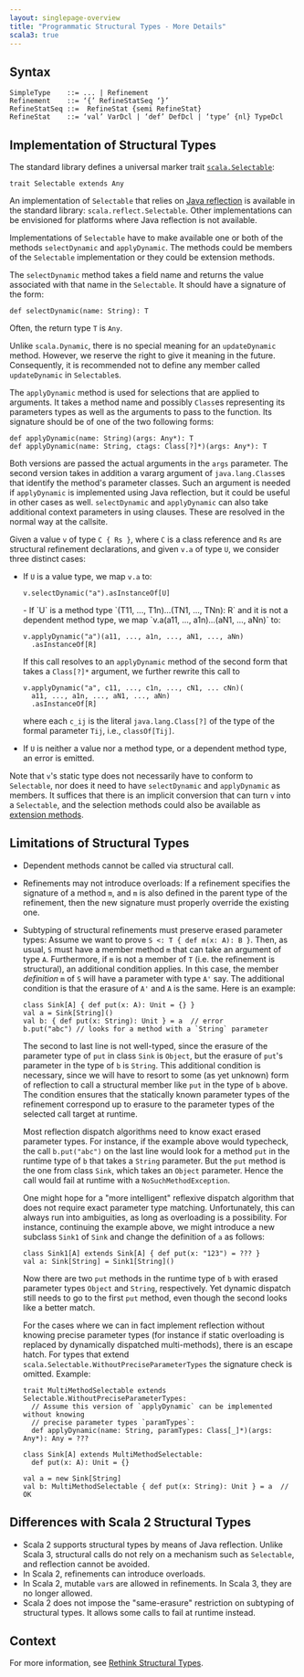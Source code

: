 ```yaml
---
layout: singlepage-overview
title: "Programmatic Structural Types - More Details"
scala3: true
---
```


<!-- THIS FILE HAS BEEN GENERATED BY SCALADOC PREPROCESSOR.
    The whole process of generation the docs can be found under this README: https://github.com/lampepfl/dotty/blob/master/docs/README.md
    The source file can be found here https://github.com/lampepfl/dotty/edit/master/docs/docs/reference/changed-features/structural-types-spec.md
    NOTE THAT ANY CHANGES TO THIS FILE WILL BE OVERRIDEN BY PREPROCESSOR.
-->

## Syntax

```
SimpleType    ::= ... | Refinement
Refinement    ::= ‘{’ RefineStatSeq ‘}’
RefineStatSeq ::=  RefineStat {semi RefineStat}
RefineStat    ::= ‘val’ VarDcl | ‘def’ DefDcl | ‘type’ {nl} TypeDcl
```

## Implementation of Structural Types

The standard library defines a universal marker trait
[`scala.Selectable`](https://github.com/lampepfl/dotty/blob/master/library/src/scala/Selectable.scala):

<div class="snippet" scala-snippet ><div class="buttons"></div><pre><code class="language-scala"><span id="0" class="" >trait Selectable extends Any
</span></code></pre></div>

An implementation of `Selectable` that relies on [Java reflection](https://www.oracle.com/technical-resources/articles/java/javareflection.html) is
available in the standard library: `scala.reflect.Selectable`. Other
implementations can be envisioned for platforms where Java reflection
is not available.

Implementations of `Selectable` have to make available one or both of
the methods `selectDynamic` and `applyDynamic`. The methods could be members of the `Selectable` implementation or they could be extension methods.

The `selectDynamic` method takes a field name and returns the value associated with that name in the `Selectable`.
It should have a signature of the form:

<div class="snippet" scala-snippet ><div class="buttons"></div><pre><code class="language-scala"><span id="0" class="" >def selectDynamic(name: String): T
</span></code></pre></div>

Often, the return type `T` is `Any`.

Unlike `scala.Dynamic`, there is no special meaning for an `updateDynamic` method.
However, we reserve the right to give it meaning in the future.
Consequently, it is recommended not to define any member called `updateDynamic` in `Selectable`s.

The `applyDynamic` method is used for selections that are applied to arguments. It takes a method name and possibly `Class`es representing its parameters types as well as the arguments to pass to the function.
Its signature should be of one of the two following forms:

<div class="snippet" scala-snippet ><div class="buttons"></div><pre><code class="language-scala"><span id="0" class="" >def applyDynamic(name: String)(args: Any*): T
</span><span id="1" class="" >def applyDynamic(name: String, ctags: Class[?]*)(args: Any*): T
</span></code></pre></div>

Both versions are passed the actual arguments in the `args` parameter. The second version takes in addition a vararg argument of `java.lang.Class`es that identify the method's parameter classes. Such an argument is needed
if `applyDynamic` is implemented using Java reflection, but it could be
useful in other cases as well. `selectDynamic` and `applyDynamic` can also take additional context parameters in using clauses. These are resolved in the normal way at the callsite.

Given a value `v` of type `C { Rs }`, where `C` is a class reference
and `Rs` are structural refinement declarations, and given `v.a` of type `U`, we consider three distinct cases:

- If `U` is a value type, we map `v.a` to:

  <div class="snippet" scala-snippet ><div class="buttons"></div><pre><code class="language-scala"><span id="0" class="" >v.selectDynamic(&quot;a&quot;).asInstanceOf[U]
  </span></code></pre></div>- If `U` is a method type `(T11, ..., T1n)...(TN1, ..., TNn): R` and it is not a dependent method type, we map `v.a(a11, ..., a1n)...(aN1, ..., aNn)` to:

  <div class="snippet" scala-snippet ><div class="buttons"></div><pre><code class="language-scala"><span id="0" class="" >v.applyDynamic(&quot;a&quot;)(a11, ..., a1n, ..., aN1, ..., aNn)
  </span><span id="1" class="" >  .asInstanceOf[R]
  </span></code></pre></div>

  If this call resolves to an `applyDynamic` method of the second form that takes a `Class[?]*` argument, we further rewrite this call to

  <div class="snippet" scala-snippet ><div class="buttons"></div><pre><code class="language-scala"><span id="0" class="" >v.applyDynamic(&quot;a&quot;, c11, ..., c1n, ..., cN1, ... cNn)(
  </span><span id="1" class="" >  a11, ..., a1n, ..., aN1, ..., aNn)
  </span><span id="2" class="" >  .asInstanceOf[R]
  </span></code></pre></div>

  where each `c_ij` is the literal `java.lang.Class[?]` of the type of the formal parameter `Tij`, i.e., `classOf[Tij]`.

- If `U` is neither a value nor a method type, or a dependent method
  type, an error is emitted.

Note that `v`'s static type does not necessarily have to conform to `Selectable`, nor does it need to have `selectDynamic` and `applyDynamic` as members. It suffices that there is an implicit
conversion that can turn `v` into a `Selectable`, and the selection methods could also be available as
[extension methods](../contextual/extension-methods.html).

## Limitations of Structural Types

- Dependent methods cannot be called via structural call.

- Refinements may not introduce overloads: If a refinement specifies the signature
  of a method `m`, and `m` is also defined in the parent type of the refinement, then
  the new signature must properly override the existing one.

- Subtyping of structural refinements must preserve erased parameter types: Assume
  we want to prove `S <: T { def m(x: A): B }`. Then, as usual, `S` must have a member method `m` that can take an argument of type `A`. Furthermore, if `m` is not a member of `T` (i.e. the refinement is structural), an additional condition applies. In this case, the member _definition_ `m` of `S` will have a parameter
  with type `A'` say. The additional condition is that the erasure of `A'` and `A` is the same. Here is an example:

  <div class="snippet" scala-snippet ><div class="buttons"></div><pre><code class="language-scala"><span id="0" class="" >class Sink[A] { def put(x: A): Unit = {} }
  </span><span id="1" class="" >val a = Sink[String]()
  </span><span id="2" class="" >val b: { def put(x: String): Unit } = a  // error
  </span><span id="3" class="" >b.put(&quot;abc&quot;) // looks for a method with a `String` parameter
  </span></code></pre></div>

  The second to last line is not well-typed,
  since the erasure of the parameter type of `put` in class `Sink` is `Object`,
  but the erasure of `put`'s parameter in the type of `b` is `String`.
  This additional condition is necessary, since we will have to resort
  to some (as yet unknown) form of reflection to call a structural member
  like `put` in the type of `b` above. The condition ensures that the statically
  known parameter types of the refinement correspond up to erasure to the
  parameter types of the selected call target at runtime.

  Most reflection dispatch algorithms need to know exact erased parameter types. For instance, if the example above would typecheck, the call
  `b.put("abc")` on the last line would look for a method `put` in the runtime type of `b` that takes a `String` parameter. But the `put` method is the one from class `Sink`, which takes an `Object` parameter. Hence the call would fail at runtime with a `NoSuchMethodException`.

  One might hope for a "more intelligent" reflexive dispatch algorithm that does not require exact parameter type matching. Unfortunately, this can always run into ambiguities, as long as overloading is a possibility. For instance, continuing the example above, we might introduce a new subclass `Sink1` of `Sink` and change the definition of `a` as follows:

  <div class="snippet" scala-snippet ><div class="buttons"></div><pre><code class="language-scala"><span id="0" class="" >class Sink1[A] extends Sink[A] { def put(x: &quot;123&quot;) = ??? }
  </span><span id="1" class="" >val a: Sink[String] = Sink1[String]()
  </span></code></pre></div>

  Now there are two `put` methods in the runtime type of `b` with erased parameter
  types `Object` and `String`, respectively. Yet dynamic dispatch still needs to go
  to the first `put` method, even though the second looks like a better match.

  For the cases where we can in fact implement reflection without knowing precise parameter types (for instance if static overloading is replaced by dynamically dispatched multi-methods), there is an escape hatch. For types that extend `scala.Selectable.WithoutPreciseParameterTypes` the signature check is omitted. Example:

  <div class="snippet" scala-snippet ><div class="buttons"></div><pre><code class="language-scala"><span id="0" class="" >trait MultiMethodSelectable extends Selectable.WithoutPreciseParameterTypes:
  </span><span id="1" class="" >  // Assume this version of `applyDynamic` can be implemented without knowing
  </span><span id="2" class="" >  // precise parameter types `paramTypes`:
  </span><span id="3" class="" >  def applyDynamic(name: String, paramTypes: Class[_]*)(args: Any*): Any = ???
  </span><span id="4" class="" >
  </span><span id="5" class="" >class Sink[A] extends MultiMethodSelectable:
  </span><span id="6" class="" >  def put(x: A): Unit = {}
  </span><span id="7" class="" >
  </span><span id="8" class="" >val a = new Sink[String]
  </span><span id="9" class="" >val b: MultiMethodSelectable { def put(x: String): Unit } = a  // OK
  </span></code></pre></div>

## Differences with Scala 2 Structural Types

- Scala 2 supports structural types by means of Java reflection. Unlike
  Scala 3, structural calls do not rely on a mechanism such as
  `Selectable`, and reflection cannot be avoided.
- In Scala 2, refinements can introduce overloads.
- In Scala 2, mutable `var`s are allowed in refinements. In Scala 3,
  they are no longer allowed.
- Scala 2 does not impose the "same-erasure" restriction on subtyping of structural types. It allows some calls to fail at runtime instead.

## Context

For more information, see [Rethink Structural Types](https://github.com/lampepfl/dotty/issues/1886).
